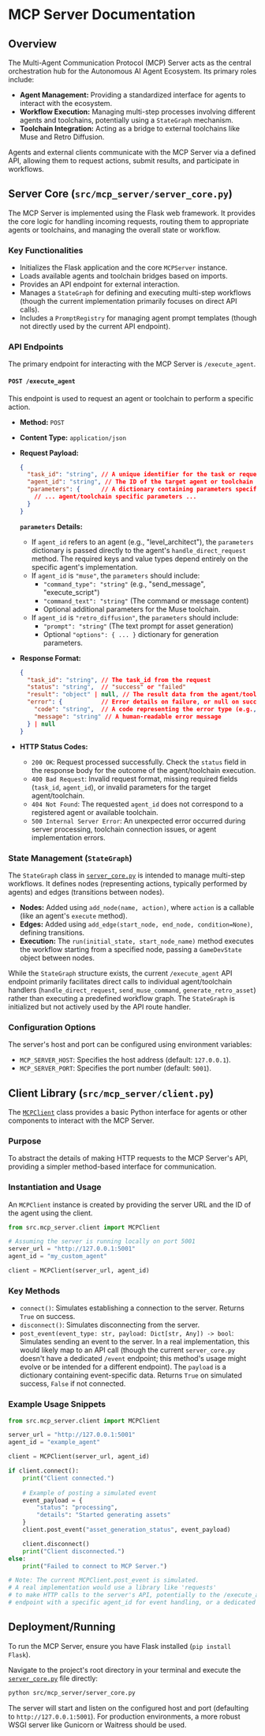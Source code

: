 # MCP Server Documentation

## Overview

The Multi-Agent Communication Protocol (MCP) Server acts as the central orchestration hub for the Autonomous AI Agent Ecosystem. Its primary roles include:

*   **Agent Management:** Providing a standardized interface for agents to interact with the ecosystem.
*   **Workflow Execution:** Managing multi-step processes involving different agents and toolchains, potentially using a `StateGraph` mechanism.
*   **Toolchain Integration:** Acting as a bridge to external toolchains like Muse and Retro Diffusion.

Agents and external clients communicate with the MCP Server via a defined API, allowing them to request actions, submit results, and participate in workflows.

## Server Core (`src/mcp_server/server_core.py`)

The MCP Server is implemented using the Flask web framework. It provides the core logic for handling incoming requests, routing them to appropriate agents or toolchains, and managing the overall state or workflow.

### Key Functionalities

*   Initializes the Flask application and the core `MCPServer` instance.
*   Loads available agents and toolchain bridges based on imports.
*   Provides an API endpoint for external interaction.
*   Manages a `StateGraph` for defining and executing multi-step workflows (though the current implementation primarily focuses on direct API calls).
*   Includes a `PromptRegistry` for managing agent prompt templates (though not directly used by the current API endpoint).

### API Endpoints

The primary endpoint for interacting with the MCP Server is `/execute_agent`.

#### `POST /execute_agent`

This endpoint is used to request an agent or toolchain to perform a specific action.

*   **Method:** `POST`
*   **Content Type:** `application/json`

*   **Request Payload:**

    ```json
    {
      "task_id": "string", // A unique identifier for the task or request
      "agent_id": "string", // The ID of the target agent or toolchain (e.g., "level_architect", "muse", "retro_diffusion")
      "parameters": {      // A dictionary containing parameters specific to the agent/toolchain and action
        // ... agent/toolchain specific parameters ...
      }
    }
    ```

    **`parameters` Details:**
    *   If `agent_id` refers to an agent (e.g., "level_architect"), the `parameters` dictionary is passed directly to the agent's `handle_direct_request` method. The required keys and value types depend entirely on the specific agent's implementation.
    *   If `agent_id` is `"muse"`, the `parameters` should include:
        *   `"command_type": "string"` (e.g., "send_message", "execute_script")
        *   `"command_text": "string"` (The command or message content)
        *   Optional additional parameters for the Muse toolchain.
    *   If `agent_id` is `"retro_diffusion"`, the `parameters` should include:
        *   `"prompt": "string"` (The text prompt for asset generation)
        *   Optional `"options": { ... }` dictionary for generation parameters.

*   **Response Format:**

    ```json
    {
      "task_id": "string", // The task_id from the request
      "status": "string",  // "success" or "failed"
      "result": "object" | null, // The result data from the agent/toolchain on success, or null on failure
      "error": {           // Error details on failure, or null on success
        "code": "string",  // A code representing the error type (e.g., "INVALID_REQUEST", "AGENT_NOT_FOUND", "EXECUTION_ERROR")
        "message": "string" // A human-readable error message
      } | null
    }
    ```

*   **HTTP Status Codes:**
    *   `200 OK`: Request processed successfully. Check the `status` field in the response body for the outcome of the agent/toolchain execution.
    *   `400 Bad Request`: Invalid request format, missing required fields (`task_id`, `agent_id`), or invalid parameters for the target agent/toolchain.
    *   `404 Not Found`: The requested `agent_id` does not correspond to a registered agent or available toolchain.
    *   `500 Internal Server Error`: An unexpected error occurred during server processing, toolchain connection issues, or agent implementation errors.

### State Management (`StateGraph`)

The `StateGraph` class in [`server_core.py`](src/mcp_server/server_core.py:0) is intended to manage multi-step workflows. It defines nodes (representing actions, typically performed by agents) and edges (transitions between nodes).

*   **Nodes:** Added using `add_node(name, action)`, where `action` is a callable (like an agent's `execute` method).
*   **Edges:** Added using `add_edge(start_node, end_node, condition=None)`, defining transitions.
*   **Execution:** The `run(initial_state, start_node_name)` method executes the workflow starting from a specified node, passing a `GameDevState` object between nodes.

While the `StateGraph` structure exists, the current `/execute_agent` API endpoint primarily facilitates direct calls to individual agent/toolchain handlers (`handle_direct_request`, `send_muse_command`, `generate_retro_asset`) rather than executing a predefined workflow graph. The `StateGraph` is initialized but not actively used by the API route handler.

### Configuration Options

The server's host and port can be configured using environment variables:

*   `MCP_SERVER_HOST`: Specifies the host address (default: `127.0.0.1`).
*   `MCP_SERVER_PORT`: Specifies the port number (default: `5001`).

## Client Library (`src/mcp_server/client.py`)

The [`MCPClient`](src/mcp_server/client.py:4) class provides a basic Python interface for agents or other components to interact with the MCP Server.

### Purpose

To abstract the details of making HTTP requests to the MCP Server's API, providing a simpler method-based interface for communication.

### Instantiation and Usage

An `MCPClient` instance is created by providing the server URL and the ID of the agent using the client.

```python
from src.mcp_server.client import MCPClient

# Assuming the server is running locally on port 5001
server_url = "http://127.0.0.1:5001"
agent_id = "my_custom_agent"

client = MCPClient(server_url, agent_id)
```

### Key Methods

*   `connect()`: Simulates establishing a connection to the server. Returns `True` on success.
*   `disconnect()`: Simulates disconnecting from the server.
*   `post_event(event_type: str, payload: Dict[str, Any]) -> bool`: Simulates sending an event to the server. In a real implementation, this would likely map to an API call (though the current `server_core.py` doesn't have a dedicated `/event` endpoint; this method's usage might evolve or be intended for a different endpoint). The `payload` is a dictionary containing event-specific data. Returns `True` on simulated success, `False` if not connected.

### Example Usage Snippets

```python
from src.mcp_server.client import MCPClient

server_url = "http://127.0.0.1:5001"
agent_id = "example_agent"

client = MCPClient(server_url, agent_id)

if client.connect():
    print("Client connected.")
    
    # Example of posting a simulated event
    event_payload = {
        "status": "processing",
        "details": "Started generating assets"
    }
    client.post_event("asset_generation_status", event_payload)

    client.disconnect()
    print("Client disconnected.")
else:
    print("Failed to connect to MCP Server.")

# Note: The current MCPClient.post_event is simulated.
# A real implementation would use a library like 'requests'
# to make HTTP calls to the server's API, potentially to the /execute_agent
# endpoint with a specific agent_id for event handling, or a dedicated /event endpoint.
```

## Deployment/Running

To run the MCP Server, ensure you have Flask installed (`pip install Flask`).

Navigate to the project's root directory in your terminal and execute the [`server_core.py`](src/mcp_server/server_core.py:0) file directly:

```bash
python src/mcp_server/server_core.py
```

The server will start and listen on the configured host and port (defaulting to `http://127.0.0.1:5001`). For production environments, a more robust WSGI server like Gunicorn or Waitress should be used.